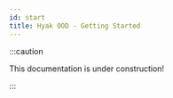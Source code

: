 ```yaml
---
id: start
title: Hyak OOD - Getting Started 
---
```


:::caution

This documentation is under construction!

:::